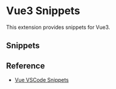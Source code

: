 # Vue3 Snippets

This extension provides snippets for Vue3.

## Snippets

## Reference

- [Vue VSCode Snippets](https://marketplace.visualstudio.com/items?itemName=sdras.vue-vscode-snippets)
